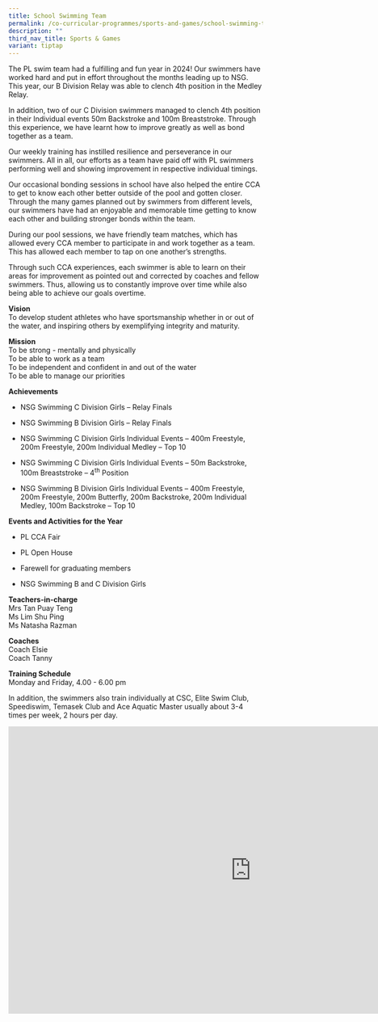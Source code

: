 ```yaml
---
title: School Swimming Team
permalink: /co-curricular-programmes/sports-and-games/school-swimming-team/
description: ""
third_nav_title: Sports & Games
variant: tiptap
---
```

<p>The PL swim team had a fulfilling and fun year in 2024! Our swimmers have
worked hard and put in effort throughout the months leading up to NSG.
This year, our B Division Relay was able to clench 4th position in the
Medley Relay.</p>
<p>In addition, two of our C Division swimmers managed to clench 4th position
in their Individual events 50m Backstroke and 100m Breaststroke. Through
this experience, we have learnt how to improve greatly as well as bond
together as a team.</p>
<p>Our weekly training has instilled resilience and perseverance in our swimmers.
All in all, our efforts as a team have paid off with PL swimmers performing
well and showing improvement in respective individual timings.</p>
<p>Our occasional bonding sessions in school have also helped the entire
CCA to get to know each other better outside of the pool and gotten closer.
Through the many games planned out by swimmers from different levels, our
swimmers have had an enjoyable and memorable time getting to know each
other and building stronger bonds within the team.</p>
<p>During our pool sessions, we have friendly team matches, which has allowed
every CCA member to participate in and work together as a team. This has
allowed each member to tap on one another’s strengths.</p>
<p>Through such CCA experiences, each swimmer is able to learn on their areas
for improvement as pointed out and corrected by coaches and fellow swimmers.
Thus, allowing us to constantly improve over time while also being able
to achieve our goals overtime.</p>
<p></p>
<p><strong>Vision</strong> 
<br>To develop student athletes who have sportsmanship whether in or out of
the water, and inspiring others by exemplifying integrity and maturity.</p>
<p><strong>Mission</strong> 
<br>To be strong - mentally and physically
<br>To be able to work as a team
<br>To be independent and confident in and out of the water
<br>To be able to manage our priorities</p>
<p><strong>Achievements</strong>
</p>
<ul data-tight="true" class="tight">
<li>
<p>NSG Swimming C Division Girls – Relay Finals</p>
</li>
<li>
<p>NSG Swimming B Division Girls – Relay Finals</p>
</li>
<li>
<p>NSG Swimming C Division Girls Individual Events – 400m Freestyle, 200m
Freestyle, 200m Individual Medley – Top 10</p>
</li>
<li>
<p>NSG Swimming C Division Girls Individual Events – 50m Backstroke, 100m
Breaststroke – 4<sup>th</sup> Position</p>
</li>
<li>
<p>NSG Swimming B Division Girls Individual Events – 400m Freestyle, 200m
Freestyle, 200m Butterfly, 200m Backstroke, 200m Individual Medley, 100m
Backstroke – Top 10</p>
</li>
</ul>
<p><strong>Events and Activities for the Year</strong>
</p>
<ul data-tight="true" class="tight">
<li>
<p>PL CCA Fair</p>
</li>
<li>
<p>PL Open House</p>
</li>
<li>
<p>Farewell for graduating members</p>
</li>
<li>
<p>NSG Swimming B and C Division Girls</p>
</li>
</ul>
<p><strong>Teachers-in-charge</strong> 
<br>Mrs Tan Puay Teng
<br>Ms Lim Shu Ping
<br>Ms Natasha Razman</p>
<p><strong>Coaches</strong> 
<br>Coach Elsie
<br>Coach Tanny</p>
<p><strong>Training Schedule</strong> 
<br>Monday and Friday, 4.00 - 6.00 pm</p>
<p>In addition, the swimmers also train individually at CSC, Elite Swim Club,
Speediswim, Temasek Club and Ace Aquatic Master usually about 3-4 times
per week, 2 hours per day.</p>
<div class="iframe-wrapper">
<iframe height="569" width="960" allowfullscreen="true" frameborder="0" src="https://docs.google.com/presentation/d/1CRnu9852eYo_KRqdflsiujYUBIfFIngfK4o2g4592Ww/embed?start=true&amp;loop=true&amp;delayms=3000"></iframe>
</div>
<p></p>